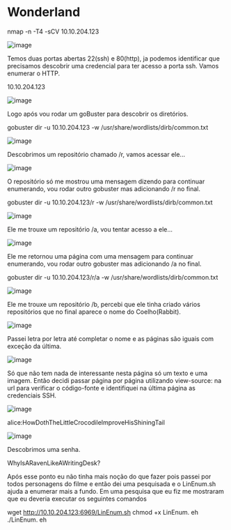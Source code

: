 # Wonderland

nmap -n -T4 -sCV 10.10.204.123

![image](https://github.com/yanfernandess/Wonderland/assets/100174458/4792115a-e5d0-4093-9825-262323aa153e)

Temos duas portas abertas 22(ssh) e 80(http), ja podemos identificar que precisamos descobrir uma credencial para ter acesso a porta ssh. Vamos enumerar o HTTP.

10.10.204.123

![image](https://github.com/yanfernandess/Wonderland/assets/100174458/f4b6910e-a8e4-4882-9038-fb73ad0359da)

Logo após vou rodar um goBuster para descobrir os diretórios.

gobuster dir -u 10.10.204.123 -w /usr/share/wordlists/dirb/common.txt

![image](https://github.com/yanfernandess/Wonderland/assets/100174458/e18bab1b-a12d-45e1-be09-de9fb7114414)

Descobrimos um repositório chamado /r, vamos acessar ele...

![image](https://github.com/yanfernandess/Wonderland/assets/100174458/9a0a0970-3b08-4321-818c-a80b199df5f6)

O repositório só me mostrou uma mensagem dizendo para continuar enumerando, vou rodar outro gobuster mas adicionando /r no final.

gobuster dir -u 10.10.204.123/r -w /usr/share/wordlists/dirb/common.txt

![image](https://github.com/yanfernandess/Wonderland/assets/100174458/d0425998-ca14-4855-b40f-95fee0208740)

Ele me trouxe um repositório /a, vou tentar acesso a ele...

![image](https://github.com/yanfernandess/Wonderland/assets/100174458/1b7936b1-07a3-4e7b-945e-468ce0936029)

Ele me retornou uma página com uma mensagem para continuar enumerando, vou rodar outro gobuster mas adicionando /a no final.

gobuster dir -u 10.10.204.123/r/a -w /usr/share/wordlists/dirb/common.txt

![image](https://github.com/yanfernandess/Wonderland/assets/100174458/613a1753-7c84-40cc-8ef0-8b125254240a)

Ele me trouxe um repositório /b, percebi que ele tinha criado vários repositórios que no final aparece o nome do Coelho(Rabbit).

![image](https://github.com/yanfernandess/Wonderland/assets/100174458/6c1f0de5-ab98-43d7-99ce-454e6c77b15f)

Passei letra por letra até completar o nome e as páginas são iguais com exceção da última.

![image](https://github.com/yanfernandess/Wonderland/assets/100174458/4158373b-e27d-4bbd-b597-dd464951a150)

Só que não tem nada de interessante nesta página só um texto e uma imagem. Então decidi passar página por página utilizando view-source: na url para verificar o código-fonte e identifiquei na última página as credenciais SSH.

![image](https://github.com/yanfernandess/Wonderland/assets/100174458/e6a5d37c-abff-4b23-8bb4-1d7cb1f30de6)

alice:HowDothTheLittleCrocodileImproveHisShiningTail



















![image](https://github.com/yanfernandess/Wonderland/assets/100174458/06a7aae5-14ff-4c14-a907-85d0c0a70d0a)

Descobrimos uma senha.

WhyIsARavenLikeAWritingDesk?

Após esse ponto eu não tinha mais noção do que fazer pois passei por todos personagens do filme e então dei uma pesquisada e o LinEnum.sh ajuda a enumerar mais a fundo. Em uma pesquisa que eu fiz me mostraram que eu deveria executar os seguintes comandos

wget http://10.10.204.123:6969/LinEnum.sh
chmod +x LinEnum. eh
./LinEnum. eh




